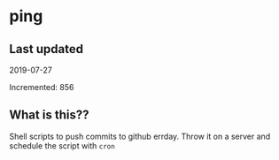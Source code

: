 # ping

## Last updated
2019-07-27

Incremented: 856

## What is this??
Shell scripts to push commits to github errday. Throw it on a server and schedule the script with `cron`
